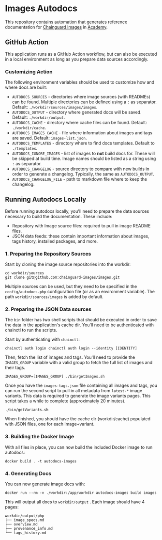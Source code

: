 # Images Autodocs
This repository contains automation that generates reference documentation for [Chainguard Images](https://github.com/chainguard-images/images) in [Academy](https://edu.chainguard.dev).

## GitHub Action
This application runs as a GitHub Action workflow, but can also be executed in a local environment as long as you prepare data sources accordingly.

### Customizing Action
The following environment variables should be used to customize how and where docs are built:

- `AUTODOCS_SOURCES` - directories where image sources (with READMEs) can be found. Multiple directories can be defined using a `:` as separator. Default: `./workdir/sources/images/images`.
- `AUTODOCS_OUTPUT` - directory where generated docs will be saved. Default: `./workdir/output`.
- `AUTODOCS_CACHE` - directory where cache files can be found. Default: `./workdir/cache`.
- `AUTODOCS_IMAGES_CACHE` - file where information about images and tags are saved. Default: `images-list.json`.
- `AUTODOCS_TEMPLATES` - directory where to find docs templates. Default to `./templates`.
- `AUTODOCS_IGNORE_IMAGES` - list of images to **not** build docs for. These will be skipped at build time. Image names should be listed as a string using `:` as separator.
- `AUTODOCS_CHANGELOG` - source directory to compare with new builds in order to generate a changelog. Typically, the same as `AUTODOCS_OUTPUT`.
- `AUTODOCS_CHANGELOG_FILE` - path to markdown file where to keep the changelog.

## Running Autodocs Locally

Before running autodocs locally, you'll need to prepare the data sources necessary to build the documentation. These include:

- Repository with Image source files: required to pull in image README files.
- JSON data feeds: these contain important information about images, tags history, installed packages, and more.

### 1. Preparing the Repository Sources
Start by cloning the image source repositories into the workdir:

```shell
cd workdir/sources
git clone git@github.com:chainguard-images/images.git
```
Multiple sources can be used, but they need to be specified in the `config/autodocs.php` configuration file (or as an environment variable). The path `workdir/sources/images` is added by default.

### 2. Preparing the JSON Data sources

The `bin` folder has two shell scripts that should be executed in order to save the data in the application's cache dir. You'll need to be authenticated with chainctl to run the scripts.

Start by authenticating with `chainctl`:

```shell
chainctl auth login chainctl auth login --identity [IDENTITY]
```

Then, fetch the list of images and tags. You'll need to provide the `IMAGES_GROUP` variable with a valid group to fetch the full list of images and their tags.

```shell
IMAGES_GROUP=[IMAGES_GROUP] ./bin/getImages.sh
```
Once you have the `images-tags.json` file containing all images and tags, you can run the second script to pull in all metadata from `latest-*` image variants. This data is required to generate the image variants pages. This script takes a while to complete (approximately 20 minutes). 

```shell
./bin/getVariants.sh
```
When finished, you should have the cache dir (workdir/cache) populated with JSON files, one for each image+variant.

### 3. Building the Docker Image

With all files in place, you can now build the included Docker image to run autodocs:

```shell
docker build . -t autodocs-images
```

### 4. Generating Docs
You can now generate image docs with:

```shell
docker run --rm -v ./workdir:/app/workdir autodocs-images build images
```
This will output all docs to `workdir/output` . Each image should have 4 pages:

```shell
workdir/output/php
├── image_specs.md
├── overview.md
├── provenance_info.md
└── tags_history.md
```

